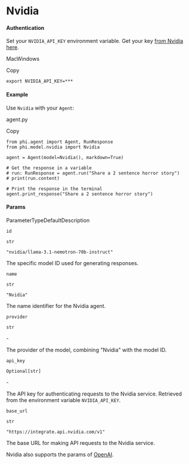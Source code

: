 # Nvidia

#### Authentication <a href="#authentication" id="authentication"></a>

Set your `NVIDIA_API_KEY` environment variable. Get your key [from Nvidia here](https://build.nvidia.com/explore/discover).

MacWindows

Copy

```
export NVIDIA_API_KEY=***
```

#### [​](https://docs.phidata.com/models/nvidia#example)Example <a href="#example" id="example"></a>

Use `Nvidia` with your `Agent`:

agent.py

Copy

```
from phi.agent import Agent, RunResponse
from phi.model.nvidia import Nvidia

agent = Agent(model=Nvidia(), markdown=True)

# Get the response in a variable
# run: RunResponse = agent.run("Share a 2 sentence horror story")
# print(run.content)

# Print the response in the terminal
agent.print_response("Share a 2 sentence horror story")
```

#### [​](https://docs.phidata.com/models/nvidia#params)Params <a href="#params" id="params"></a>

ParameterTypeDefaultDescription

`id`

`str`

`"nvidia/llama-3.1-nemotron-70b-instruct"`

The specific model ID used for generating responses.

`name`

`str`

`"Nvidia"`

The name identifier for the Nvidia agent.

`provider`

`str`

\-

The provider of the model, combining "Nvidia" with the model ID.

`api_key`

`Optional[str]`

\-

The API key for authenticating requests to the Nvidia service. Retrieved from the environment variable `NVIDIA_API_KEY`.

`base_url`

`str`

`"https://integrate.api.nvidia.com/v1"`

The base URL for making API requests to the Nvidia service.

Nvidia also supports the params of [OpenAI](https://docs.phidata.com/models/openai).

